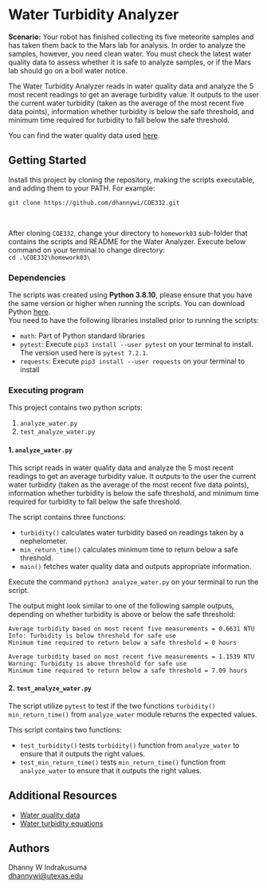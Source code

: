 # Water Turbidity Analyzer

<b>Scenario:</b> Your robot has finished collecting its five meteorite samples and has taken them back to the Mars lab for analysis. In order to analyze the samples, however, you need clean water. You must check the latest water quality data to assess whether it is safe to analyze samples, or if the Mars lab should go on a boil water notice.

The Water Turbidity Analyzer reads in water quality data and analyze the 5 most recent readings to get an average turbidity value. It outputs to the user the current water turbidity (taken as the average of the most recent five data points), information whether turbidity is below the safe threshold, and minimum time required for turbidity to fall below the safe threshold.

You can find the water quality data used <a href="https://raw.githubusercontent.com/wjallen/turbidity/main/turbidity_data.json">here</a>.

## Getting Started

Install this project by cloning the repository, making the scripts executable, and adding them to your PATH. For example: <br>

`git clone https://github.com/dhannywi/COE332.git`

<br>

After cloning `COE332`, change your directory to `homework03` sub-folder that contains the scripts and README for the Water Analyzer. Execute below command on your terminal to change directory: <br>
`cd .\COE332\homework03\`


### Dependencies

The scripts was created using <b>Python 3.8.10</b>, please ensure that you have the same version or higher when running the scripts. 
You can download Python <a href= "https://www.python.org/">here</a>.<br> 
You need to have the following libraries installed prior to running the scripts:
* `math`: Part of Python standard libraries
* `pytest`: Execute `pip3 install --user pytest` on your terminal to install. The version used here is `pytest 7.2.1`.
* `requests`: Execute `pip3 install --user requests` on your terminal to install

### Executing program

This project contains two python scripts:

1.  `analyze_water.py`
2.  `test_analyze_water.py`

#### 1. `analyze_water.py`
This script reads in water quality data and analyze the 5 most recent readings to get an average turbidity value. It outputs to the user the current water turbidity (taken as the average of the most recent five data points), information whether turbidity is below the safe threshold, and minimum time required for turbidity to fall below the safe threshold.

The script contains three functions:
* `turbidity()` calculates water turbidity based on readings taken by a nephelometer.
* `min_return_time()` calculates minimum time to return below a safe threshold.
* `main()` fetches water quality data and outputs appropriate information.

Execute the command `python3 analyze_water.py` on your terminal to run the script.
<p>The output might look similar to one of the following sample outputs, depending on whether turbidity is above or below the safe threshold:</p>

```
Average turbidity based on most recent five measurements = 0.6631 NTU
Info: Turbidity is below threshold for safe use
Minimum time required to return below a safe threshold = 0 hours
```

```
Average turbidity based on most recent five measurements = 1.1539 NTU
Warning: Turbidity is above threshold for safe use
Minimum time required to return below a safe threshold = 7.09 hours
```

#### 2. `test_analyze_water.py`
The script utilize `pytest` to test if the two functions `turbidity()` `min_return_time()` from `analyze_water` module returns the expected values.

This script contains two functions:
* `test_turbidity()` tests `turbidity()` function from `analyze_water` to ensure that it outputs the right values.
* `test_min_return_time()` tests `min_return_time()` function from `analyze_water` to ensure that it outputs the right values.

## Additional Resources

* <a href='https://raw.githubusercontent.com/wjallen/turbidity/main/turbidity_data.json'>Water quality data</a>
* <a href='https://www.fondriest.com/environmental-measurements/measurements/measuring-water-quality/turbidity-sensors-meters-and-methods/'>Water turbidity equations</a>

## Authors
Dhanny W Indrakusuma<br>
dhannywi@utexas.edu
